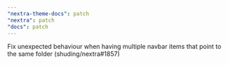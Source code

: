 ```yaml
---
"nextra-theme-docs": patch
"nextra": patch
"docs": patch
---
```


Fix unexpected behaviour when having multiple navbar items that point to the same folder (shuding/nextra#1857)
